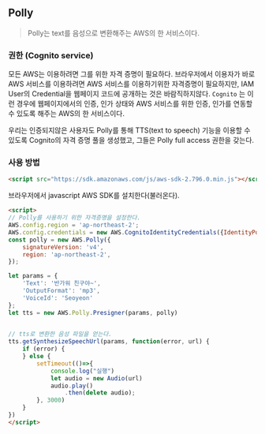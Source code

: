 ## Polly

> Polly는 text를 음성으로 변환해주는 AWS의 한 서비스이다.

### 권한 (Cognito service)

모든 AWS는 이용하려면 그를 위한 자격 증명이 필요하다. 
브라우저에서 이용자가 바로 AWS 서비스를 이용하려면 AWS 서비스를 이용하기위한 자격증명이 필요하지만, IAM User의 Credential을
웹페이지 코드에 공개하는 것은 바람직하지않다.
`Cognito` 는 이런 경우에 웹페이지에서의 인증, 인가 상태와 AWS 서비스를 위한 인증, 인가를 연동할 수 있도록 해주는 AWS의 한 서비스이다.

우리는 인증되지않은 사용자도 Polly를 통해 TTS(text to speech) 기능을 이용할 수 있도록 Cognito의 자격 증명 풀을 생성했고, 그들은 Polly full access 권한을 갖는다.

### 사용 방법

```html
<script src="https://sdk.amazonaws.com/js/aws-sdk-2.796.0.min.js"></script>
```

브라우저에서 javascript AWS SDK를 설치한다(불러온다).

```html
<script>
// Polly를 사용하기 위한 자격증명을 설정한다.
AWS.config.region = 'ap-northeast-2'; 
AWS.config.credentials = new AWS.CognitoIdentityCredentials({IdentityPoolId: 'ap-northeast-2:03db97c9-a857-45f3-be6e-3cf84d6f619b'});
const polly = new AWS.Polly({
    signatureVersion: 'v4',
    region: 'ap-northeast-2',
});

let params = {
    'Text': '반가워 친구야~',
    'OutputFormat': 'mp3',
    'VoiceId': 'Seoyeon'
};
let tts = new AWS.Polly.Presigner(params, polly)
        

// tts로 변환한 음성 파일을 얻는다.
tts.getSynthesizeSpeechUrl(params, function(error, url) {
    if (error) {
    } else {
        setTimeout(()=>{
            console.log("실행")
            let audio = new Audio(url)
            audio.play()
                .then(delete audio);
        }, 3000)
    }
})
</script>
```
